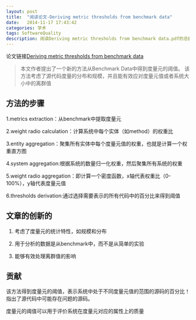 ```yaml
---
layout: post
title:  "阅读论文-Deriving metric thresholds from benchmark data"
date:   2014-11-17 17:43:42
categories: 学术
tags: SoftwareQuality
description: 阅读Deriving metric thresholds from benchmark data.pdf的总结
---
```

论文链接[Deriving metric thresholds from benchmark data](http://ieeexplore.ieee.org/xpls/abs_all.jsp?arnumber=5609747&tag=1)

> 本文作者提出了一个新的方法从Benchmark Data中得到度量元的阈值。
该方法考虑了源代码度量的分布和规模，并且能有效应对度量元值或者系统大小中的离群值

## 方法的步骤

1.metrics extraction：从benchmark中提取度量元

2.weight radio calculation：计算系统中每个实体（如method）的权重比

3.entity aggregation：聚集所有实体中每个度量元值的权重，也就是计算一个权重直方图

4.system aggregation:根据系统的数量归一化权重，然后聚集所有系统的权重

5.weight radio aggregation：即计算一个密度函数，x轴代表权重比（0-100%），y轴代表度量元值

6.thresholds derivation:通过选择需要表示的所有代码中的百分比来得到阈值

## 文章的创新的

1. 考虑了度量元的统计特性，如规模和分布

2. 用于分析的数据是从benchmark中，而不是从简单的实验

3. 能够有效处理离群值的影响

## 贡献

该方法得到度量元的阈值，表示系统中处于不同度量元值的范围的源码的百分比！指出了源代码中可能存在问题的源码。

度量元的阈值可以用于评价系统在度量元对应的属性上的质量

[jekyll]:      http://jekyllrb.com
[jekyll-gh]:   https://github.com/jekyll/jekyll
[jekyll-help]: https://github.com/jekyll/jekyll-help
